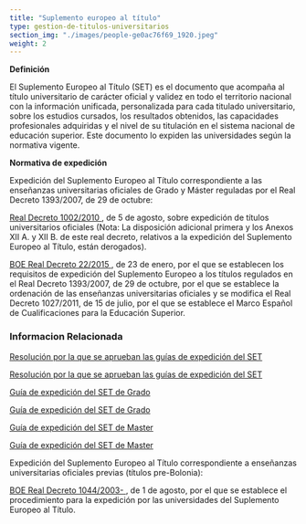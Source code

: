 ```yaml
---
title: "Suplemento europeo al título"
type: gestion-de-titulos-universitarios
section_img: "./images/people-ge0ac76f69_1920.jpeg"
weight: 2
---
```

**Definición**

El Suplemento Europeo al Título (SET) es el documento que acompaña al título universitario de carácter oficial y validez en todo el territorio nacional con la información unificada, personalizada para cada titulado universitario, sobre los estudios cursados, los resultados obtenidos, las capacidades profesionales adquiridas y el nivel de su titulación en el sistema nacional de educación superior. Este documento lo expiden las universidades según la normativa vigente.  

**Normativa de expedición**

Expedición del Suplemento Europeo al Título correspondiente a las enseñanzas universitarias oficiales de Grado y Máster reguladas por el Real Decreto 1393/2007, de 29 de octubre:

<a href="http://www.boe.es/diario_boe/txt.php?id=BOE-A-2010-12621" target="_blank"> Real Decreto 1002/2010 <i class="fas fa-external-link-alt"></i></a>, de 5 de agosto, sobre expedición de títulos universitarios oficiales (Nota: La disposición adicional primera y los Anexos XII A. y XII B. de este real decreto, relativos a la expedición del Suplemento Europeo al Título, están derogados).  

<a href="http://www.boe.es/diario_boe/txt.php?id=BOE-A-2015-1158" target="_blank"> BOE Real Decreto 22/2015 <i class="fas fa-external-link-alt"></i></a>, de 23 de enero, por el que se establecen los requisitos de expedición del Suplemento Europeo a los títulos regulados en el Real Decreto 1393/2007, de 29 de octubre, por el que se establece la ordenación de las enseñanzas universitarias oficiales y se modifica el Real Decreto 1027/2011, de 15 de julio, por el que se establece el Marco Español de Cualificaciones para la Educación Superior.  
 <section>
        <article id="content_text" class="mt-0 mb-15">
            <div class="container container-xl">
                <div class="row">
                    <div class="col-12 box_card_title d-flex">
                        <h3 class="title_separador"><i class="fas fa-download"></i>Informacion Relacionada</h3>
                    </div>
                    <div class="col-lg-12 cards_download_cnt">
                        <div class="row">
                            <div class="download_card">
                                <a class="card" href="{{<siteurl>}}documentos/PDF/sistema_universitario/gestion_titulos/suplemento_europeo/Resolucion_guias_expedicion_set.pdf" target="_blank">
                                    <div class="card-header">
                                        <i class="fal fa-download"></i>
                                    </div>
                                    <div class="card-body">
                                        <p class="text_body">Resolución por la que se aprueban las guías de expedición del SET </p>
                                        <p class="text_file">
                                            <i class="fal fa-file-pdf pdf_icon"></i> 
                                            <span class="tit">Resolución por la que se aprueban las guías de expedición del SET </span> 
                                        </p>
                                    </div>
                                </a>
                            </div>
							 <div class="download_card">
                                <a class="card" href="{{<siteurl>}}documentos/PDF/sistema_universitario/gestion_titulos/suplemento_europeo/Guia_expedicion_set_grado.pdf" target="_blank">
                                    <div class="card-header">
                                        <i class="fal fa-download"></i>
                                    </div>
                                    <div class="card-body">
                                        <p class="text_body">Guía de expedición del SET de Grado</p>
                                        <p class="text_file">
                                            <i class="fal fa-file-pdf pdf_icon"></i> 
                                            <span class="tit">Guía de expedición del SET de Grado</span>  
                                        </p>
                                    </div>
                                </a>
                            </div>
							 <div class="download_card">
                                <a class="card" href="{{<siteurl>}}documentos/PDF/sistema_universitario/gestion_titulos/suplemento_europeo/Guia_expedicion_set_master.pdf" target="_blank">
                                    <div class="card-header">
                                        <i class="fal fa-download"></i>
                                    </div>
                                    <div class="card-body">
                                        <p class="text_body">Guía de expedición del SET de Master</p>
                                        <p class="text_file">
                                            <i class="fal fa-file-pdf pdf_icon"></i> 
                                            <span class="tit">Guía de expedición del SET de Master</span>  
                                        </p>
                                    </div>
                                </a>
                            </div>
                        </div>
                    </div>
                </div>
            </div>
        </article>
    </section>
Expedición del Suplemento Europeo al Título correspondiente a enseñanzas universitarias oficiales previas (títulos pre-Bolonia):

<a href="http://www.boe.es/diario_boe/txt.php?id=BOE-A-2003-17310" target="_blank"> BOE Real Decreto 1044/2003- <i class="fas fa-external-link-alt"></i></a>, de 1 de agosto, por el que se establece el procedimiento para la expedición por las universidades del Suplemento Europeo al Título.
